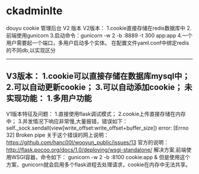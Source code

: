# ckadminlte

douyu cookie 管理后台 V2 版本
V2版本：
1.cookie直接存储在redis数据库中
2.前端使用gunicorn
3.启动命令：gunicorn -w 2 -b :8889 -t 300 app:app
4.一个用户需要起一个端口，多用户启动多个实体。 在配置文件yaml.conf中绑定redis的不同db,以实现区分

--------------------------------------------------------------------------------
V3版本：
1.cookie可以直接存储在数据库mysql中；
2.可以自动更新cookie；
3.可以自动添加cookie；
未实现功能：
1.多用户功能
---------------------------------------------------------------------------------
V1版本特征及问题：
1.直接使用flask调试模式；
2.cookie上传直接存储在内存中；
3.并发情况下响应非常慢,大量报错，错误如下：
    self._sock.sendall(view[write_offset:write_offset+buffer_size])
error: [Errno 32] Broken pipe
关于这个错误的网上说明：https://github.com/hanc00l/wooyun_public/issues/13
官方的说明：http://flask.pocoo.org/docs/1.0/deploying/wsgi-standalone/
解决方案,前端使用WSGI容器，命令如下：
gunicorn -w 2 -b :8100  cookie:app  &
但是使用这个方案，gunicorn就会启用多个flask进程去处理请求，cookie在内存中无法共享。
